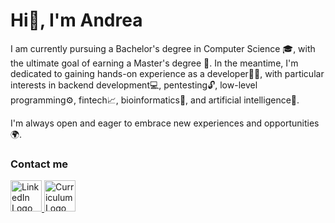 # Hi👋, I'm Andrea

I am currently pursuing a Bachelor's degree in Computer Science 🎓, with the ultimate goal of earning a Master's degree 🚀. In the meantime, I'm dedicated to gaining hands-on experience as a developer💪🏻, with particular interests in backend development💻, pentesting🔓, low-level programming⚙️, fintech📈, bioinformatics🧬, and artificial intelligence🤖.

I'm always open and eager to embrace new experiences and opportunities🌍.

### Contact me
<a href="https://www.linkedin.com/in/andrea-perozzo">
  <img src="https://img.icons8.com/?size=100&id=108786&format=png&color=000000" alt="LinkedIn Logo" width="50"/>
</a>
<a href="https://perruzz.github.io/Perruzz/">
  <img src="https://cdn-icons-png.flaticon.com/512/5988/5988705.png" alt="Curriculum Logo" width="50"/>
</a>
